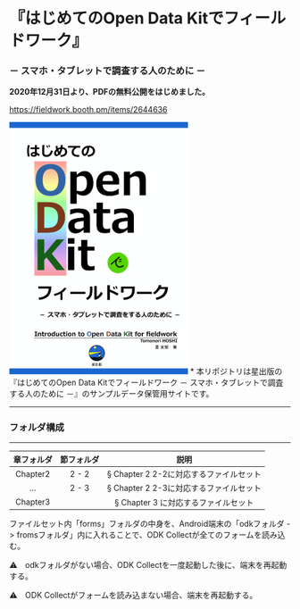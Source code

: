 # 『はじめてのOpen Data Kitでフィールドワーク』
### － スマホ・タブレットで調査する人のために －

**2020年12月31日より、PDFの無料公開をはじめました。**

https://fieldwork.booth.pm/items/2644636


<img src="https://github.com/TomonoriHoshi/open-data-kit-for-fieldwork/blob/master/ODK%20book%20cover.png" width="320px">
* 本リポジトリは星出版の『はじめてのOpen Data Kitでフィールドワーク － スマホ・タブレットで調査する人のために －』のサンプルデータ保管用サイトです。

- - -

### フォルダ構成

- - -

| 章フォルダ | 節フォルダ | 説明 |
|:-----------:|:------------:|:------------:|
| Chapter2 | 2 - 2 | § Chapter 2 2-2に対応するファイルセット |
| ...      | 2 - 3 | § Chapter 2 2-3に対応するファイルセット |
| Chapter3 |       | § Chapter 3 に対応するファイルセット |


ファイルセット内「forms」フォルダの中身を、Android端末の「odkフォルダ -> fromsフォルダ」内に入れることで、ODK Collectが全てのフォームを読み込む。

⚠　odkフォルダがない場合、ODK Collectを一度起動した後に、端末を再起動する。

⚠　ODK Collectがフォームを読み込まない場合、端末を再起動する。



